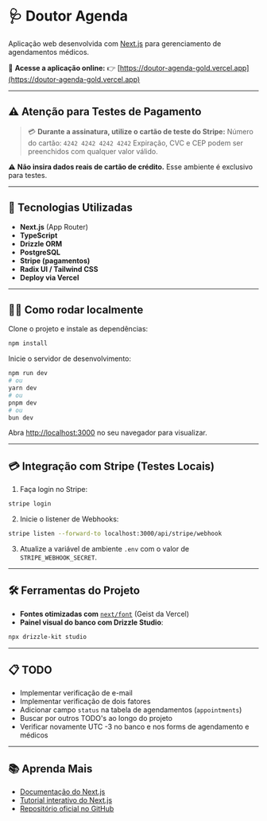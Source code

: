 # 🩺 Doutor Agenda

Aplicação web desenvolvida com [Next.js](https://nextjs.org) para gerenciamento de agendamentos médicos.

🔗 **Acesse a aplicação online:**
👉 [https://doutor-agenda-gold.vercel.app](https://doutor-agenda-gold.vercel.app)

---

## ⚠️ Atenção para Testes de Pagamento

> 💳 **Durante a assinatura, utilize o cartão de teste do Stripe:**
> Número do cartão: `4242 4242 4242 4242`
> Expiração, CVC e CEP podem ser preenchidos com qualquer valor válido.

⚠️ **Não insira dados reais de cartão de crédito.** Esse ambiente é exclusivo para testes.

---

## 🚀 Tecnologias Utilizadas

* **Next.js** (App Router)
* **TypeScript**
* **Drizzle ORM**
* **PostgreSQL**
* **Stripe (pagamentos)**
* **Radix UI / Tailwind CSS**
* **Deploy via Vercel**

---

## 🧑‍💻 Como rodar localmente

Clone o projeto e instale as dependências:

```bash
npm install
```

Inicie o servidor de desenvolvimento:

```bash
npm run dev
# ou
yarn dev
# ou
pnpm dev
# ou
bun dev
```

Abra [http://localhost:3000](http://localhost:3000) no seu navegador para visualizar.

---

## 💳 Integração com Stripe (Testes Locais)

1. Faça login no Stripe:

```bash
stripe login
```

2. Inicie o listener de Webhooks:

```bash
stripe listen --forward-to localhost:3000/api/stripe/webhook
```

3. Atualize a variável de ambiente `.env` com o valor de `STRIPE_WEBHOOK_SECRET`.

---

## 🛠️ Ferramentas do Projeto

* **Fontes otimizadas com** [`next/font`](https://nextjs.org/docs/app/building-your-application/optimizing/fonts) (Geist da Vercel)
* **Painel visual do banco com Drizzle Studio**:

```bash
npx drizzle-kit studio
```

---

## 📋 TODO

* Implementar verificação de e-mail
* Implementar verificação de dois fatores
* Adicionar campo `status` na tabela de agendamentos (`appointments`)
* Buscar por outros TODO's ao longo do projeto
* Verificar novamente UTC -3 no banco e nos forms de agendamento e médicos

---

## 📚 Aprenda Mais

* [Documentação do Next.js](https://nextjs.org/docs)
* [Tutorial interativo do Next.js](https://nextjs.org/learn)
* [Repositório oficial no GitHub](https://github.com/vercel/next.js)